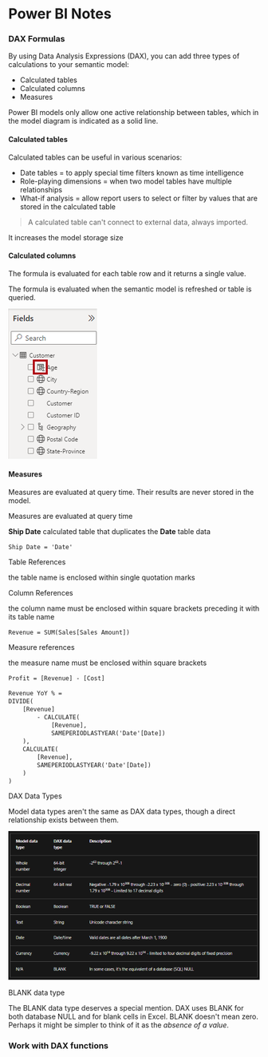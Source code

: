 # Power BI Notes




### DAX Formulas

By using Data Analysis Expressions (DAX), you can add three types of calculations to your semantic model:

- Calculated tables
- Calculated columns
- Measures



Power BI models only allow one active relationship between tables, which in the model diagram is indicated as a solid line.



#### Calculated tables

Calculated tables can be useful in various scenarios:

- Date tables = to apply special time filters known as time intelligence
- Role-playing dimensions = when two model tables have multiple relationships
- What-if analysis = allow report users to select or filter by values that are stored in the calculated table

> A calculated table can't connect to external data, always imported.

It increases the model storage size 



#### Calculated columns

The formula is evaluated for each table row and it returns a single value.

The formula is evaluated when the semantic model is refreshed or table is queried.

![dax-fields-pane-calculated-column-ss](.\images\dax-fields-pane-calculated-column-ss.png)

#### Measures

Measures are evaluated at query time. Their results are never stored in the model.

Measures are evaluated at query time



**Ship Date** calculated table that duplicates the **Date** table data

```
Ship Date = 'Date'
```

Table References

the table name is enclosed within single quotation marks



Column References

the column name must be enclosed within square brackets preceding it with its table name

```
Revenue = SUM(Sales[Sales Amount])
```



Measure references

the measure name must be enclosed within square brackets

```
Profit = [Revenue] - [Cost]
```



```
Revenue YoY % =
DIVIDE(
    [Revenue]
        - CALCULATE(
            [Revenue],
            SAMEPERIODLASTYEAR('Date'[Date])
    ),
    CALCULATE(
        [Revenue],
        SAMEPERIODLASTYEAR('Date'[Date])
    )
)
```



DAX Data Types

Model data types aren't the same as DAX data types, though a direct relationship exists between them.

![dax-data-types.png](images\dax-data-types.png)

BLANK data type

The BLANK data type deserves a special mention. DAX uses BLANK for both database NULL and for blank cells in Excel. BLANK doesn't mean zero. Perhaps it might be simpler to think of it as the *absence of a value*.



### Work with DAX functions

